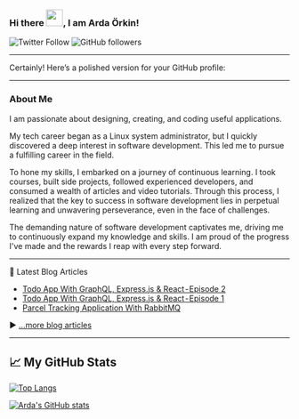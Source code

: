### Hi there <img src="https://raw.githubusercontent.com/MartinHeinz/MartinHeinz/master/wave.gif" width="30px">, I am Arda Örkin!

![Twitter Follow](https://img.shields.io/twitter/follow/ardaorkin?style=social) ![GitHub followers](https://img.shields.io/github/followers/ardaorkin?style=social)

---

Certainly! Here’s a polished version for your GitHub profile:

---

### About Me

I am passionate about designing, creating, and coding useful applications.

My tech career began as a Linux system administrator, but I quickly discovered a deep interest in software development. This led me to pursue a fulfilling career in the field.

To hone my skills, I embarked on a journey of continuous learning. I took courses, built side projects, followed experienced developers, and consumed a wealth of articles and video tutorials. Through this process, I realized that the key to success in software development lies in perpetual learning and unwavering perseverance, even in the face of challenges.

The demanding nature of software development captivates me, driving me to continuously expand my knowledge and skills. I am proud of the progress I've made and the rewards I reap with every step forward.

---

📘 Latest Blog Articles

<!-- BLOG-POST-LIST:START -->
- [Todo App With GraphQL, Express.js & React - Episode 2](https://ardaorkin.hashnode.dev/todo-app-with-graphql-expressjs-and-react-episode-2)
- [Todo App With GraphQL, Express.js & React - Episode 1](https://ardaorkin.hashnode.dev/todo-app-with-graphql-expressjs-and-react-episode-1)
- [Parcel Tracking Application With RabbitMQ](https://ardaorkin.hashnode.dev/parcel-tracking-application-with-rabbitmq)
<!-- BLOG-POST-LIST:END -->

▶ [...more blog articles](https://ardaorkin.medium.com/)

---

## &#x1f4c8; My GitHub Stats

[![Top Langs](https://github-readme-stats.vercel.app/api/top-langs/?username=ardaorkin&hide=java,html,css&theme=dark)](https://github.com/anuraghazra/github-readme-stats)

[![Arda's GitHub stats](https://github-readme-stats.vercel.app/api?username=ardaorkin&theme=dark)](https://github.com/anuraghazra/github-readme-stats)
